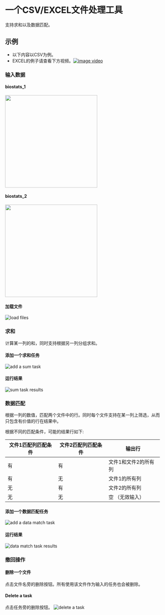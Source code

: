 # 一个CSV/EXCEL文件处理工具
支持求和以及数据匹配。

## 示例
* 以下内容以CSV为例。
* EXCEL的例子请查看下方视频。[![image video](https://raw.githubusercontent.com/yangjufo/Excel-Processor/main/testing/xlsx/recording/EXCEL_video_cover.png)](https://youtu.be/liUIVDElbII)

### 输入数据
#### biostats_1
<img src="https://raw.githubusercontent.com/yangjufo/Excel-Processor/main/testing/csv/screenshots/biostats_1.png" height="300">

#### biostats_2
<img src="https://raw.githubusercontent.com/yangjufo/Excel-Processor/main/testing/csv/screenshots/biostats_2.png" height="300">

#### 加载文件
![load files](https://raw.githubusercontent.com/yangjufo/Excel-Processor/main/testing/csv/screenshots/load-files.png)

### 求和
计算某一列的和，同时支持根据另一列分组求和。

#### 添加一个求和任务
![add a sum task](https://raw.githubusercontent.com/yangjufo/Excel-Processor/main/testing/csv/screenshots/add-sum-task.png)

#### 运行结果
![sum task results](https://raw.githubusercontent.com/yangjufo/Excel-Processor/main/testing/csv/screenshots/sum-results.png)

### 数据匹配
根据一列的数值，匹配两个文件中的行。同时每个文件支持在某一列上筛选，从而只包含有价值的行在结果中。

根据不同的匹配条件，可能的结果行如下:

| 文件1匹配列匹配条件 | 文件2匹配列匹配条件 | 输出行               |
| ------------------- | ------------------- | -------------------- |
| 有                  | 有                  | 文件1和文件2的所有列 |
| 有                  | 无                  | 文件1的所有列        |
| 无                  | 有                  | 文件2的所有列        |
| 无                  | 无                  | 空 （无效输入）      |

#### 添加一个数据匹配任务
![add a data match task](https://raw.githubusercontent.com/yangjufo/Excel-Processor/main/testing/csv/screenshots/add-data-match-task.png)

#### 运行结果
![data match task results](https://raw.githubusercontent.com/yangjufo/Excel-Processor/main/testing/csv/screenshots/data-match-results.png)


### 撤回操作
#### 删除一个文件
点击文件名旁的删除按钮。所有使用该文件作为输入的任务也会被删除。

#### Delete a task
点击任务旁的删除按钮。
![delete a task](https://raw.githubusercontent.com/yangjufo/Excel-Processor/main/testing/csv/screenshots/added-tasks.png)